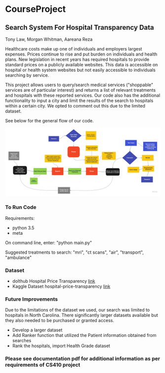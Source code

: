 # CourseProject

## Search System For Hospital Transparency Data
Tony Law, Morgan Whitman, Aareana Reza

Healthcare costs make up one of individuals and employers largest expenses. Prices continue to rise and put burden on individuals and health plans. New legislation in recent years has required hospitals to provide standard prices on a publicly available websites. This data is accessible on hospital or health system websites but not easily accessible to individuals searching by service. 

This project allows users to query/search medical services ("shoppable" services are of particular interest) and returns a list of relevant treatments and hospitals with these reported services. Our code also has the additional functionality to input a city and limit the results of the search to hospitals within a certain city. We opted to comment out this due to the limited dataset. 

See below for the general flow of our code. 

![Screenshot](Hospital_Transparency_Flow_Chart.jpg)

### To Run Code

Requirements: 
* python 3.5
* meta

On command line, enter:
"python main.py"

Suggested treatments to search: "mri", "ct scans", "air", "transport", "ambulance"

### Dataset  

* dolthub Hospital Price Transparency [link](https://www.dolthub.com/repositories/dolthub/hospital-price-transparency)
* Kaggle Dataset hospital-price-transparency [link](https://www.kaggle.com/natesutton/hospitalpricetransparency?select=concept.csv)

### Future Improvements

Due to the limitations of the dataset we used, our search was limited to hospitals in North Carolina. There significantly larger datasets available but they also needed to be purchased or granted access. 

* Develop a larger dataset
* Add Ranker function that utilized the Patient information obtained from searches
* Rank the hospitals, import Health Grade dataset

### Please see documentation pdf for additional information as per requirements of CS410 project